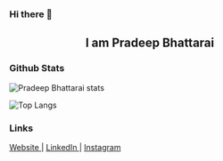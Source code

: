 ### Hi there 👋

<h2 align="center"> I am Pradeep Bhattarai </h2>


### Github Stats
![Pradeep Bhattarai stats](https://github-readme-stats.vercel.app/api?username=pr0d33p&show_icons=true)

![Top Langs](https://github-readme-stats.vercel.app/api/top-langs/?username=pr0d33p)

### Links 
<a href="https://www.pradeepbhattarai.me" target="_blank"> Website </a> | <a href="https://www.linkedin.com/in/prdp/"> LinkedIn </a> | <a href="https://www.instagram.com/__theprdp/"> Instagram </a>
